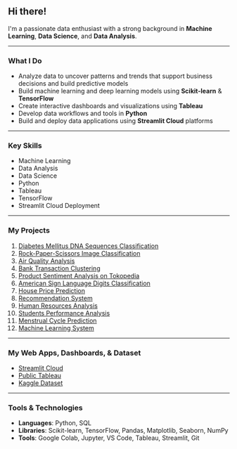 ##  Hi there!
I'm a passionate data enthusiast with a strong background in **Machine Learning**, **Data Science**, and **Data Analysis**. 

---

###  What I Do
-  Analyze data to uncover patterns and trends that support business decisions and build predictive models
-  Build machine learning and deep learning models using **Scikit-learn** & **TensorFlow**  
-  Create interactive dashboards and visualizations using **Tableau**  
-  Develop data workflows and tools in **Python**  
-  Build and deploy data applications using **Streamlit Cloud** platforms

---

###  Key Skills
-  Machine Learning  
-  Data Analysis  
-  Data Science
-  Python  
-  Tableau  
-  TensorFlow  
-  Streamlit Cloud Deployment
  

---

###  My Projects

1. [Diabetes Mellitus DNA Sequences Classification](https://github.com/mkarmand/Diabetes-Mellitus-DNA-Sequences)
2. [Rock-Paper-Scissors Image Classification](https://github.com/mkarmand/Rock-Paper-Scissors) 
3. [Air Quality Analysis](https://github.com/mkarmand/Air-Quality-Analysis)  
4. [Bank Transaction Clustering](https://github.com/mkarmand/Bank-Transaction)  
5. [Product Sentiment Analysis on Tokopedia](https://github.com/mkarmand/Product-Sentiment-Analysis-on-Tokopedia)
6. [American Sign Language Digits Classification](https://github.com/mkarmand/American-Sign-Language-Digits)
7. [House Price Prediction](https://github.com/MKarmand/House-Price-Prediction)
8. [Recommendation System](https://github.com/mkarmand/Recommendation-System)
9. [Human Resources Analysis](https://github.com/mkarmand/Human-Resources)
10. [Students Performance Analysis](https://github.com/mkarmand/Students-Performance)
11.  [Menstrual Cycle Prediction](https://github.com/mkarmand/Menstrual-Cycle-Prediction)
12.   [Machine Learning System](https://github.com/mkarmand/Eksperimen_SML_Muhammad-Kristover-Armand)

---

###  My Web Apps, Dashboards, & Dataset
- [Streamlit Cloud](https://share.streamlit.io/user/mkarmand)  
- [Public Tableau](https://public.tableau.com/app/profile/muhammad.armand7202/)
- [Kaggle Dataset](https://www.kaggle.com/mkarmand/datasets)
  
---

###  Tools & Technologies
- **Languages**: Python, SQL  
- **Libraries**: Scikit-learn, TensorFlow, Pandas, Matplotlib, Seaborn, NumPy
- **Tools**: Google Colab, Jupyter, VS Code, Tableau, Streamlit, Git 
